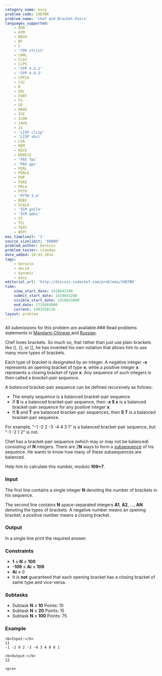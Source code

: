 ```yaml
---
category_name: easy
problem_code: CHEFBR
problem_name: 'Chef and Bracket-Pairs'
languages_supported:
    - ADA
    - ASM
    - BASH
    - BF
    - C
    - 'C99 strict'
    - CAML
    - CLOJ
    - CLPS
    - 'CPP 4.3.2'
    - 'CPP 4.9.2'
    - CPP14
    - CS2
    - D
    - ERL
    - FORT
    - FS
    - GO
    - HASK
    - ICK
    - ICON
    - JAVA
    - JS
    - 'LISP clisp'
    - 'LISP sbcl'
    - LUA
    - NEM
    - NICE
    - NODEJS
    - 'PAS fpc'
    - 'PAS gpc'
    - PERL
    - PERL6
    - PHP
    - PIKE
    - PRLG
    - PYTH
    - 'PYTH 3.4'
    - RUBY
    - SCALA
    - 'SCM guile'
    - 'SCM qobi'
    - ST
    - TCL
    - TEXT
    - WSPC
max_timelimit: '1'
source_sizelimit: '50000'
problem_author: berezin
problem_tester: xiaodao
date_added: 20-03-2014
tags:
    - berezin
    - dec14
    - dynamic
    - easy
editorial_url: 'http://discuss.codechef.com/problems/CHEFBR'
time:
    view_start_date: 1418643288
    submit_start_date: 1418643288
    visible_start_date: 1418643000
    end_date: 1735669800
    current: 1493558116
layout: problem
---
```

All submissions for this problem are available.### Read problems statements in [Mandarin Chinese ](/download/translated/DEC14/mandarin/CHEFBR.pdf) and [Russian](/download/translated/DEC14/russian/CHEFBR.pdf).

Chef loves brackets. So much so, that rather than just use plain brackets like (), {}, or \[\], he has invented his own notation that allows him to use many more types of brackets.

Each type of bracket is designated by an integer. A negative integer **-x** represents an opening bracket of type **x**; while a positive integer **x** represents a closing bracket of type **x**. Any sequence of such integers is then called a *bracket-pair sequence*.

A *balanced* bracket-pair sequence can be defined recursively as follows:

- The empty sequence is a balanced bracket-pair sequence.
- If **S** is a balanced bracket-pair sequence, then **-x S x** is a balanced bracket-pair sequence for any positive integer **x**.
- If **S** and **T** are balanced bracket-pair sequences, then **S T** is a balanced bracket-pair sequence.
 
For example, "-1 -2 2 -3 -4 4 3 1" is a balanced bracket-pair sequence, but "-1 -2 1 2" is not.

Chef has a bracket-pair sequence (which may or may not be balanced) consisting of **N** integers. There are 2**N** ways to form a [subsequence](http://en.wikipedia.org/wiki/Subsequence) of his sequence. He wants to know how many of these subsequences are balanced.

Help him to calculate this number, modulo **109+7**.

### Input

The first line contains a single integer **N** denoting the number of brackets in his sequence.

The second line contains **N** space-separated integers **A1**, **A2**, ..., **AN** denoting the types of brackets. A negative number means an opening bracket; a positive number means a closing bracket.

### Output

In a single line print the required answer.

### Constraints

- **1** ≤ **N** ≤ **100**
- **-109** ≤ **Ai** ≤ **109**
- **Ai** ≠ 0
- It is **not** guaranteed that each opening bracket has a closing bracket of same type and vice-versa.
 
### Subtasks

- Subtask **N** ≤ **10** Points: 10
- Subtask **N** ≤ **20** Points: 15
- Subtask **N** ≤ **100** Points: 75
 
### Example

 ```
<b>Input:</b>
11
-1 -2 9 2 -3 -4 3 4 8 8 1 

<b>Output:</b>
12

<pre>